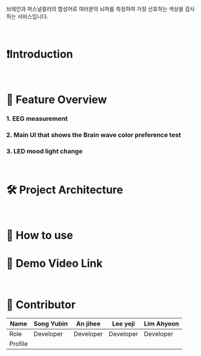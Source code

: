 브레인과 퍼스널컬러의 합성어로 여러분의 뇌파를 측정하여 가장 선호하는 색상을 검사하는 서비스입니다.

<br>

# ❗️Introduction


<br>

# 📝 Feature Overview
### 1. EEG measurement
### 2. Main UI that shows the Brain wave color preference test
### 3. LED mood light change

<br>

# 🛠 Project Architecture


<br>

# 👩 How to use


# 🎥 Demo Video Link

<br>

# 👥 Contributor
| Name          | Song Yubin | An jihee | Lee yeji| Lim Ahyeon|
| ------------- | --------------------------------- | --------------------------------- | --------------------------------------------------------- | --------------------------------------------------------- |
| Role | Developer | Developer | Developer | Developer |
| Profile |   |   |  |  |

